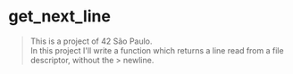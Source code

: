 # get_next_line

> This is a project of 42 São Paulo.  
> In this project I'll write a function which returns a line read from a file descriptor, without the > newline.
